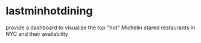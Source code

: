 # lastminhotdining
provide a dashboard to visualize the top "hot" Michelin stared restaurants in NYC and their availability
